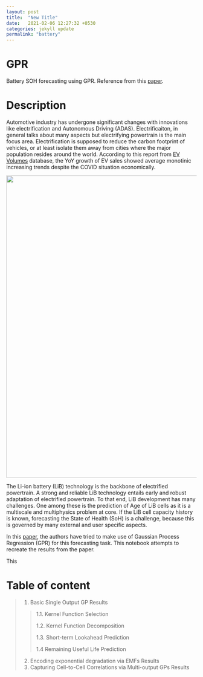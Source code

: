 ```yaml
---
layout: post
title:  "New Title"
date:   2021-02-06 12:27:32 +0530
categories: jekyll update
permalink: "battery"
---
```


GPR
===========

Battery SOH forecasting using GPR. Reference from this [paper](https://www.google.com/url?sa=t&rct=j&q=&esrc=s&source=web&cd=&cad=rja&uact=8&ved=2ahUKEwjqmJ_855bvAhUVgOYKHR4lByAQFjAAegQIBBAD&url=https%3A%2F%2Fwww.sciencedirect.com%2Fscience%2Farticle%2Fpii%2FS0378775317306250&usg=AOvVaw1P31v8I4zlOJacXNwqw_xP).


Description
===========

Automotive industry has undergone significant changes with innovations like electrification and Autonomous Driving (ADAS). Electrificaiton, in general talks about many aspects but electrifying powertrain is the main focus area. Electrification is supposed to reduce the carbon footprint of vehicles, or at least isolate them away from cities where the major population resides around the world. According to this report from [EV Volumes](https://www.ev-volumes.com/country/total-world-plug-in-vehicle-volumes/) database, the YoY growth of EV sales showed average monotinic increasing trends despite the COVID situation economically.

<img src="https://www.ev-volumes.com/wp-content/uploads/2021/01/WW-A-12-2020.png" width="800" />


The Li-ion battery (LiB) technology is the backbone of electrified powertrain. A strong and reliable LiB technology entails early and robust adaptation of electrified powertrain. To that end, LiB development has many challenges. One among these is the prediction of Age of LiB cells as it is a multiscale and multiphysics problem at core. If the LiB cell capacity history is known, forecasting the State of Health (SoH) is a challenge, because this is governed by many external and user specific aspects. 

In this [paper](https://www.google.com/url?sa=t&rct=j&q=&esrc=s&source=web&cd=&cad=rja&uact=8&ved=2ahUKEwjqmJ_855bvAhUVgOYKHR4lByAQFjAAegQIBBAD&url=https%3A%2F%2Fwww.sciencedirect.com%2Fscience%2Farticle%2Fpii%2FS0378775317306250&usg=AOvVaw1P31v8I4zlOJacXNwqw_xP), the authors have tried to make use of Gaussian Process Regression (GPR) for this forecasting task. This notebook attempts to recreate the results from the paper. 

This 

# Table of content

> 1. Basic Single Output GP Results
>> 1.1. Kernel Function Selection
>>
>>1.2. Kernel Function Decomposition
>>
>>1.3. Short-term Lookahead Prediction
>>
>>1.4 Remaining Useful Life Prediction
> 2. Encoding exponential degradation via EMFs Results
> 3. Capturing Cell-to-Cell Correlations via Multi-output GPs Results
